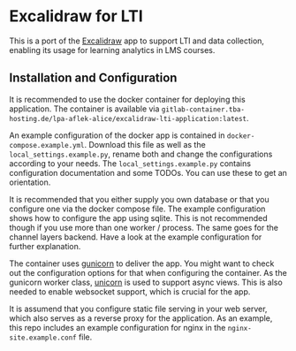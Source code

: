 # Excalidraw for LTI

This is a port of the [Excalidraw](https://excalidraw.com) app to support LTI and data collection,
enabling its usage for learning analytics in LMS courses.

## Installation and Configuration

It is recommended to use the docker container for deploying this application. The container is
available via `gitlab-container.tba-hosting.de/lpa-aflek-alice/excalidraw-lti-application:latest`.

An example configuration of the docker app is contained in `docker-compose.example.yml`. Download
this file as well as the `local_settings.example.py`, rename both and change the configurations
according to your needs. The `local_settings.example.py` contains configuration documentation and
some TODOs. You can use these to get an orientation.

It is recommended that you either supply you own database or that you configure one via the docker
compose file. The example configuration shows how to configure the app using sqlite. This is not
recommended though if you use more than one worker / process. The same goes for the channel layers
backend. Have a look at the example configuration for further explanation.

The container uses [gunicorn](https://gunicorn.org/) to deliver the app. You might want to check
out the configuration options for that when configuring the container. As the gunicorn worker
class, [unicorn](https://www.uvicorn.org/) is used to support async views. This is also needed to
enable websocket support, which is crucial for the app.

It is assumend that you configure static file serving in your web server, which also serves as a
reverse proxy for the application. As an example, this repo includes an example configuration for
nginx in the `nginx-site.example.conf` file.
